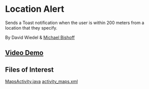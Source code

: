 # Location Alert
Sends a Toast notification when the user is within 200 meters from a location that they specify.

By David Wiedel & [Michael Bishoff](http://github.com/michaelbishoff)

## [Video Demo](https://www.youtube.com/watch?v=4wU3wck9oIk)

## Files of Interest
[MapsActivity.java](https://github.com/michaelbishoff/LocationAlert/blob/master/app/src/main/java/michaelbishoff/locationalert/MapsActivity.java)
[activity_maps.xml](https://github.com/michaelbishoff/LocationAlert/blob/master/app/src/main/res/layout/activity_maps.xml)